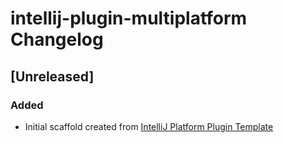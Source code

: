 <!-- Keep a Changelog guide -> https://keepachangelog.com -->

# intellij-plugin-multiplatform Changelog

## [Unreleased]
### Added
- Initial scaffold created from [IntelliJ Platform Plugin Template](https://github.com/JetBrains/intellij-platform-plugin-template)
